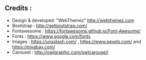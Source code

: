 Credits :
--------- 

* Design & developed: "WebThemez"  http://webthemez.com 
* Bootstrap : http://getbootstrap.com/
* Fontawesome : https://fortawesome.github.io/Font-Awesome/
* Fonts : https://www.google.com/fonts
* Images : https://unsplash.com/ , https://www.pexels.com/ and https://pixabay.com/
* Carousel : http://owlgraphic.com/owlcarousel/
